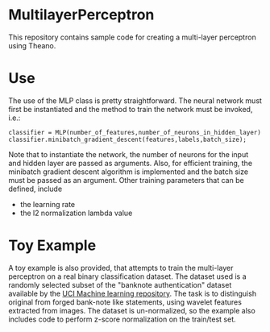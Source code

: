 # MultilayerPerceptron
This repository contains sample code for creating a multi-layer perceptron using Theano.

# Use

The use of the MLP class is pretty straightforward. The neural network must first be instantiated  and the method to train the network must be invoked, i.e.: 

```
classifier = MLP(number_of_features,number_of_neurons_in_hidden_layer)
classifier.minibatch_gradient_descent(features,labels,batch_size);

```
Note that to instantiate the network, the number of neurons for the input and hidden layer are passed as arguments. Also,  for efficient training, the minibatch gradient descent algorithm is implemented and the batch size must be passed as an argument. Other training parameters that can be defined, include
  - the learning rate
  - the l2 normalization lambda value

# Toy Example

A toy example is also provided, that attempts to train the multi-layer perceptron on a real binary classification dataset. The dataset used is a randomly selected subset of the "banknote authentication" dataset available by the [UCI Machine learning repository](https://archive.ics.uci.edu/ml/datasets/banknote+authentication). The task is to distinguish original from forged bank-note like statements, using wavelet features extracted from images. The dataset is un-normalized, so the example also includes code to perform z-score normalization on the train/test set. 



